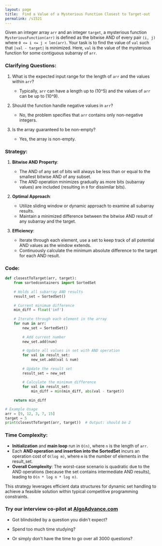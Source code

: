 ```yaml
---
layout: page
title:  Find a Value of a Mysterious Function Closest to Target-out
permalink: /s1521
---
```


Given an integer array `arr` and an integer `target`, a mysterious function `MysteriousFunction(arr)` is defined as the bitwise AND of every pair `(i, j)` where `0 <= i <= j < len(arr)`. Your task is to find the value of `val` such that `|val - target|` is minimized. Here, `val` is the value of the mysterious function for some contiguous subarray of `arr`.

### Clarifying Questions:

1. What is the expected input range for the length of `arr` and the values within `arr`?
   - Typically, `arr` can have a length up to \(10^5\) and the values of `arr` can be up to \(10^9\).

2. Should the function handle negative values in `arr`?
   - No, the problem specifies that `arr` contains only non-negative integers.

3. Is the array guaranteed to be non-empty?
   - Yes, the array is non-empty.

### Strategy:

1. **Bitwise AND Property**:
   - The AND of any set of bits will always be less than or equal to the smallest bitwise AND of any subset.
   - The AND operation minimizes gradually as more bits (subarray values) are included (resulting in `0` for dissimilar bits).

2. **Optimal Approach**:
   - Utilize sliding window or dynamic approach to examine all subarray results.
   - Maintain a minimized difference between the bitwise AND result of any subarray and the target.

3. **Efficiency**:
   - Iterate through each element, use a set to keep track of all potential AND values as the window extends.
   - Continuously calculate the minimum absolute difference to the target for each AND result.

### Code:

```python
def closestToTarget(arr, target):
    from sortedcontainers import SortedSet
    
    # Holds all subarray AND results
    result_set = SortedSet()
    
    # Current minimum difference
    min_diff = float('inf')
    
    # Iterate through each element in the array
    for num in arr:
        new_set = SortedSet()
        
        # Add current number
        new_set.add(num)
        
        # Update all values in set with AND operation
        for val in result_set:
            new_set.add(val & num)
            
        # Update the result set
        result_set = new_set
        
        # Calculate the minimum difference
        for val in result_set:
            min_diff = min(min_diff, abs(val - target))
    
    return min_diff

# Example Usage
arr = [9, 12, 3, 7, 15]
target = 5
print(closestToTarget(arr, target))  # Output: should be 2
```

### Time Complexity:

- **Initialization** and **main loop** run in `O(n)`, where `n` is the length of `arr`.
- Each **AND operation and insertion into the SortedSet** incurs an operation cost of `O(log m)`, where `m` is the number of elements in the result_set.
- **Overall Complexity**: The worst-case scenario is quadratic due to the AND operations (because the set contains intermediate AND results), leading to `O(n * log n * log n)`.

This strategy leverages efficient data structures for dynamic set handling to achieve a feasible solution within typical competitive programming constraints.


### Try our interview co-pilot at [AlgoAdvance.com](https://algoAdvance.com)

- Got blindsided by a question you didn't expect?

- Spend too much time studying?

- Or simply don't have the time to go over all 3000 questions?

